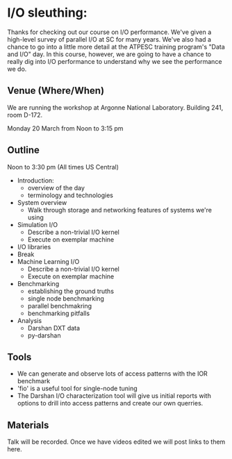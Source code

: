 # I/O sleuthing:

Thanks for checking out our course on I/O performance.  We've given a
high-level survey of parallel I/O at SC for many years.  We've also had a
chance to go into a little more detail at the ATPESC training program's "Data
and I/O" day.   In this course, however, we are going to have a chance to
really dig into I/O performance to understand why we see the performance we do.

## Venue (Where/When)

We are running the workshop at Argonne National Laboratory.  Building 241, room D-172.

Monday 20 March from Noon to 3:15 pm

## Outline

Noon to 3:30 pm
(All times US Central)

- Introduction:
  - overview of the day
  - terminology and technologies
- System overview
  - Walk through storage and networking features of systems we're using
- Simulation I/O
  - Describe a non-trivial I/O kernel
  - Execute on exemplar machine
- I/O libraries
- Break
- Machine Learning I/O
  - Describe a non-trivial I/O kernel
  - Execute on exemplar machine
- Benchmarking
  - establishing the ground truths
  - single node benchmarking
  - parallel benchmakring
  - benchmarking pitfalls
- Analysis
  - Darshan DXT data
  - py-darshan

## Tools

- We can generate and observe lots of access patterns with the IOR benchmark
- 'fio' is a useful tool for single-node tuning
- The Darshan I/O characterization tool will give us initial reports with
  options to drill into access patterns and create our own querries.


## Materials

Talk will be recorded.  Once we have videos edited we will post links to them
here.
